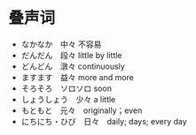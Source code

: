 # 叠声词

- なかなか　中々 不容易
- だんだん　段々 little by little
- どんどん　潡々 continuously
- ますます　益々 more and more
- そろそろ　ソロソロ soon
- しょうしょう　少々 a little
- もともと　元々　originally；even
- にちにち・ひび　日々　daily; days; every day
